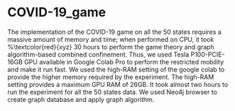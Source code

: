 # COVID-19_game
The implementation of the COVID-19 game on all the 50 states requires a massive amount of memory and time; when performed on CPU, it took %\textcolor{red}{xyz} 
30 hours to perform the game theory and graph algorithm-based combined confinement. Thus, we used Tesla P100-PCIE-16GB GPU available in Google Colab Pro to perform the restricted mobility and make it run fast. We used the high-RAM setting of the google colab to provide the higher memory required by the experiment. The high-RAM setting provides a maximum GPU RAM of 26GB. It took almost two hours to run the experiment for all the 50 states data. We used Neo4j browser to create graph database and apply graph algorithm.
